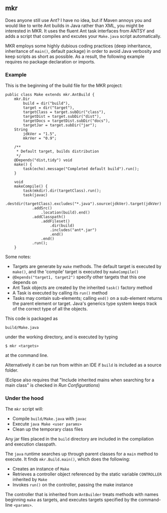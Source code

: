 ## mkr

Does anyone still use Ant? I have no idea, but if Maven annoys you and would like to write Ant builds in Java rather than XML, you might be interested in MKR. It uses the fluent Ant task interfaces from ANTSY and adds a script that compiles and excutes your `Make.java` script automatically.

MKR employs some highly dubious coding practices (deep inheritance, inheritance of `main()`, default package) in order to avoid Java verbosity and keep scripts as short as possible. As a result, the following example requires no package declaration or imports.

### Example

This is the beginning of the build file for the MKR project:

	public class Make extends mkr.AntBuild {
	    mkr.Dir
	        build = dir("build"),
	        target = dir("target"),
	        targetClass = target.subDir("class"),
	        targetDist = target.subDir("dist"),
	        targetDocs = targetDist.subDir("docs"),
	        targetJar = target.subDir("jar");
	    String 
	        jdkVer = "1.5",
	        mkrVer = "0.9";
	    
	    /**
	     * Default target, builds distribution
	     */
	    @Depends("dist,tidy") void
	    make() {
	        task(echo).message("Completed default build").run();
	    }
	    
	    void
	    makeCompile() {
	        task(mkdir).dir(targetClass).run();
	        task(javac)
	            .destdir(targetClass).excludes("*.java").source(jdkVer).target(jdkVer)
	            .addSrc()
	                .location(build).end()
	            .addClasspath()
	                .addFileset()
	                    .dir(build)
	                    .includes("ant*.jar")
	                    .end()
	                .end()
	            .run();
	    }


Some notes:

* Targets are generate by `make` methods. The default target is executed by `make()`, and the 'compile' target is executed by `makeCompile()`
* `@Depends("target1, target2")` specify other targets that this one depends on
* Ant Task objects are created by the inherited `task()` factory method
* A Task is executed by calling its `run()` method
* Tasks may contain sub-elements; calling `end()` on a sub-element returns the parent element or target. Java's generics type system keeps track of the correct type of all the objects.

This code is packaged as

	build/Make.java

under the working directory, and is executed by typing

	$ mkr <targets>

at the command line.

Alternatively it can be run from within an IDE if `build` is included as a source folder.

(Eclipse also requires that "Include inherited mains when searching for a main class" is checked in _Run Configurations_)

### Under the hood

The `mkr` script will:

* Compile `build/Make.java` with `javac`
* Execute `java Make <user params>`
* Clean up the temporary class files

Any jar files placed in the `build` directory are included in the compilation and execution classpath.

The `java` runtime searches up through parent classes for a `main` method to execute. It finds `mkr.Build.main()`, which does the following:

* Creates an instance of `Make`
* Retrieves a controller object referenced by the static variable `CONTROLLER` inherited by `Make`
* Invokes `run()` on the controller, passing the make instance

The controller that is inherited from `AntBuilder` treats methods with names beginning `make` as targets, and executes targets specified by the command-line `<params>`.